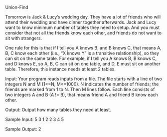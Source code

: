 Union-Find

Tomorrow is Jack & Lucy’s wedding day. They have a lot of friends who will attend their
wedding and have dinner together afterwards. Jack and Lucy want to know minimum
number of tables they need to setup. And you must consider that not all the friends know
each other, and friends do not want to sit with strangers.

One rule for this is that if I tell you A knows B, and B knows C, that means A, B, C know each
other (i.e., “X knows Y” is a transitive relationship), so they can sit on the same table.
For example, if I tell you A knows B, B knows C, and D knows E, so A, B, C can sit on one
table, and D, E must sit on another table. Therefore, this instance needs at least 2 tables.

Input:
Your program reads inputs from a file. The file starts with a line of two integers N and M
(1<=N, M<=1000). N indicates the number of friends; the friends are marked from 1 to N.
Then M lines follow. Each line consists of two integers A and B (A != B), that means friend A
and friend B know each other.

Output:
Output how many tables they need at least.

Sample Input:
5 3
1 2
2 3
4 5

Sample Output:
2
